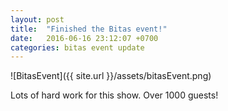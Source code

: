 ```yaml
---
layout: post
title:  "Finished the Bitas event!"
date:   2016-06-16 23:12:07 +0700
categories: bitas event update
---
```

![BitasEvent]({{ site.url }}/assets/bitasEvent.png)

Lots of hard work for this show.  Over 1000 guests!
